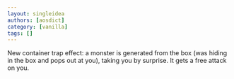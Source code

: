 ```yaml
---
layout: singleidea
authors: [aosdict]
category: [vanilla]
tags: []
---
```

New container trap effect: a monster is generated from the box (was hiding in the box and pops out at you), taking you by surprise. It gets a free attack on you.
